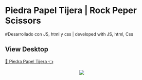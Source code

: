 # Piedra Papel Tijera | Rock Peper Scissors
#Desarrollado con JS, html y css | developed with JS, html, Css

## View Desktop
<a href='https://jhossymarbalderrama.github.io/piedra_papel_tijera/' target='_blank'>🚀 Piedra Papel Tijera 👈<a/>
<p align="center">
  <img src='https://github.com/Jhossymarbalderrama/piedra_papel_tijera/assets/52534649/21192777-7a99-4e03-8248-d66200dad2b2'/>
</p>



